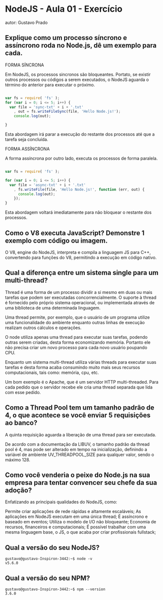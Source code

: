 # NodeJS - Aula 01 - Exercício
autor: Gustavo Prado

## Explique como um processo síncrono e assíncrono roda no Node.js, dê um exemplo para cada.

FORMA SÍNCRONA

Em NodeJS, os processos sincronos são bloqueantes. Portato, se existir outros processos
ou códigos a serem executados, o NodeJS aguarda o término do anterior para executar o próximo.

```js

var fs = require( 'fs' );
for (var i = 0; i <= 5; i++) {
  var file = 'sync-txt' + i + '.txt'
    , out = fs.writeFileSync(file, 'Hello Node.js!');
    console.log(out);

}
```

Esta abordagem irá parar a execução do restante dos processos até que a tarefa seja concluída.

FORMA ASSÍNCRONA

A forma assíncrona por outro lado, executa os processos de forma paralela.

```js

var fs = require( 'fs' );

for (var i = 0; i <= 5; i++) {
  var file = 'async-txt' + i + '.txt'
    , fs.writeFile(file, 'Hello Node.js!', function (err, out) {
      console.log(out);
    });
}
```

Esta abordagem voltará imediatamente para não bloquear o restante dos processos.

## Como o V8 executa JavaScript? Demonstre 1 exemplo com código ou imagem.

O V8, engine do NodeJS, interpreta e compila a linguagem JS para C++, convertendo para funções do V8,
permitindo a execução em código nativo.

## Qual a diferença entre um sistema single para um multi-thread?

Thread é uma forma de um processo dividir a si mesmo em duas ou mais tarefas que podem ser executadas concorrencialmente.
O suporte à thread é fornecido pelo próprio sistema operacional, ou implementada através de uma biblioteca de uma determinada linguagem.

Uma thread permite, por exemplo, que o usuário de um programa utilize uma funcionalidade do ambiente enquanto outras linhas de execução realizam outros cálculos e operações.

O node utiliza apenas uma thread para executar suas tarefas, podendo outras serem criadas, desta forma economizando memória. Portanto ele não precisa criar um novo processo para cada novo usuário poupando CPU.

Enquanto um sistema multi-thread utiliza várias threads para executar suas tarefas e desta forma acaba consumindo muito mais seus recursos computacionais, tais como: memória, cpu, etc.

Um bom exemplo é o Apache, que é um servidor HTTP multi-threaded. Para cada pedido que o servidor recebe ele cria uma thread separada que lida com esse pedido.

## Como a Thread Pool tem um tamanho padrão de 4, o que acontece se você enviar 5 requisições ao banco?

A quinta requisição aguarda a liberação de uma thread para ser executada.

De acordo com a  documentação  da LIBUV, o tamanho padrão da thread pool é 4, mas pode ser alterado em tempo na inicialização, definindo a variável de ambiente UV_THREADPOOL_SIZE para qualquer valor, sendo o máximo 128.

## Como você venderia o peixe do Node.js na sua empresa para tentar convencer seu chefe da sua adoção?

Enfatizando as principais qualidades do NodeJS, como:

Permite criar aplicações de rede rápidas e altamente escaláveis;
As aplicações em NodeJS executam em uma única thread;
É assíncrono e baseado em eventos;
Utiliza o modelo de I/O não bloqueante;
Economia de recursos, financeiros e computacionais;
É possível trabalhar com uma mesma linguagem base, o JS, o que acaba por criar profissionais fullstack;

## Qual a versão do seu NodeJS?

```
gustavo@gustavo-Inspiron-3442:~$ node -v
v5.6.0
```

## Qual a versão do seu NPM?

```
gustavo@gustavo-Inspiron-3442:~$ npm --version
3.6.0
```
